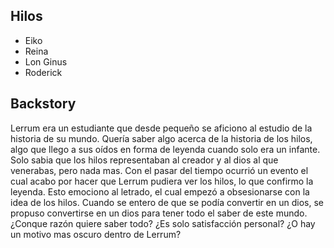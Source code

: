 ## Hilos

- Eiko
- Reina
- Lon Ginus
- Roderick



## Backstory

Lerrum era un estudiante que desde pequeño se aficiono al estudio de la historia de su mundo. Quería saber algo acerca de la historia de los hilos, algo que llego a sus oídos en forma de leyenda cuando solo era un infante. Solo sabia que los hilos representaban al creador y al dios al que venerabas, pero nada mas. Con el pasar del tiempo ocurrió un evento el cual acabo por hacer que Lerrum pudiera ver los hilos, lo que confirmo la leyenda. Esto emociono al letrado, el cual empezó a obsesionarse con la idea de los hilos. Cuando se entero de que se podía convertir en un dios, se propuso convertirse en un dios para tener todo el saber de este mundo. ¿Conque razón quiere saber todo? ¿Es solo satisfacción personal? ¿O hay un motivo mas oscuro dentro de Lerrum?